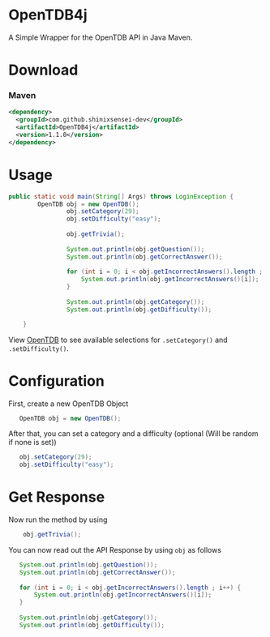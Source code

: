 # OpenTDB4j
 A Simple Wrapper for the OpenTDB API in Java Maven.
 
# Download

### Maven

```xml
<dependency>
  <groupId>com.github.shinixsensei-dev</groupId>
  <artifactId>OpenTDB4j</artifactId>
  <version>1.1.0</version>
</dependency>
```
 
 # Usage
 ```java
 public static void main(String[] Args) throws LoginException {
         OpenTDB obj = new OpenTDB();
                 obj.setCategory(29);
                 obj.setDifficulty("easy");
         
                 obj.getTrivia();
         
                 System.out.println(obj.getQuestion());
                 System.out.println(obj.getCorrectAnswer());
         
                 for (int i = 0; i < obj.getIncorrectAnswers().length ; i++) {
                     System.out.println(obj.getIncorrectAnswers()[i]);
                 }
         
                 System.out.println(obj.getCategory());
                 System.out.println(obj.getDifficulty());
 
     }
 ```
 View [OpenTDB](https://opentdb.com/api_config.php) to see available selections for ``.setCategory()`` and ``.setDifficulty()``.
 
 # Configuration
 First, create a new OpenTDB Object
 ```java
    OpenTDB obj = new OpenTDB();
 ```
 
 After that, you can set a category and a difficulty (optional (Will be random if none is set))
 ```java
    obj.setCategory(29);
    obj.setDifficulty("easy");
 ```
 
# Get Response
Now run the method by using
```java
    obj.getTrivia();
```
 
 You can now read out the API Response by using ``obj`` as follows
 ```java
    System.out.println(obj.getQuestion());
    System.out.println(obj.getCorrectAnswer());
               
    for (int i = 0; i < obj.getIncorrectAnswers().length ; i++) {
        System.out.println(obj.getIncorrectAnswers()[i]);
    }
               
    System.out.println(obj.getCategory());
    System.out.println(obj.getDifficulty());
```
